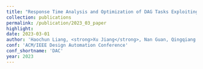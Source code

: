 ```yaml
---
title: "Response Time Analysis and Optimization of DAG Tasks Exploiting Mutually Exclusive Execution"
collection: publications
permalink: /publication/2023_03_paper
highlight: 
date: 2023-03-01
author: 'Haochun Liang, <strong>Xu Jiang</strong>, Nan Guan, Qingqiang He and Wang Yi'
conf: 'ACM/IEEE Design Automation Conference'
conf_shortname: 'DAC'
year: 2023
---
```


